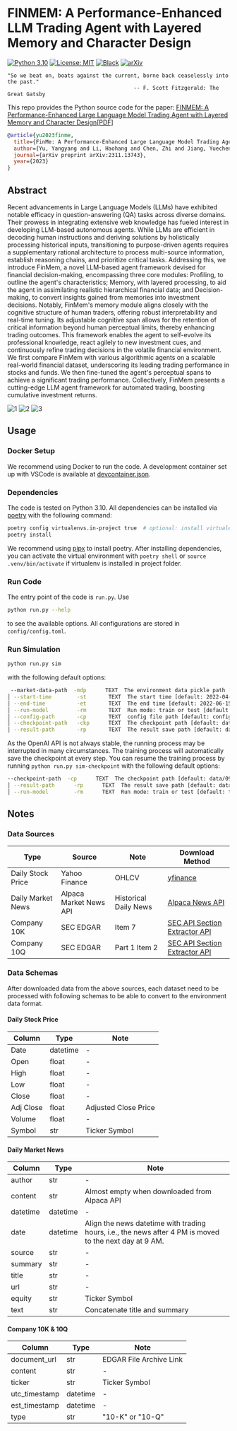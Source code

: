 # FINMEM: A Performance-Enhanced LLM Trading Agent with Layered Memory and Character Design

[![Python 3.10](https://img.shields.io/badge/python-3.10-blue.svg)](https://www.python.org/downloads/release/python-3100/) [![License: MIT](https://img.shields.io/badge/License-MIT-yellow.svg)](https://opensource.org/licenses/MIT) [![Black](https://img.shields.io/badge/code%20style-black-000000.svg)](https://github.com/ambv/black) [![arXiv](https://img.shields.io/badge/arXiv-2311.13743-b31b1b.svg)](https://arxiv.org/abs/2311.13743)

```text
"So we beat on, boats against the current, borne back ceaselessly into the past."
                                        -- F. Scott Fitzgerald: The Great Gatsby
```

This repo provides the Python source code for the paper:
[FINMEM: A Performance-Enhanced Large Language Model Trading Agent with Layered Memory and Character Design](https://arxiv.org/abs/2311.13743)[[PDF]](https://arxiv.org/pdf/2311.13743.pdf)

```bibtex
@article{yu2023finme,
  title={FinMe: A Performance-Enhanced Large Language Model Trading Agent with Layered Memory and Character Design},
  author={Yu, Yangyang and Li, Haohang and Chen, Zhi and Jiang, Yuechen and Li, Yang and Zhang, Denghui and Liu, Rong and Suchow, Jordan W and Khashanah, Khaldoun},
  journal={arXiv preprint arXiv:2311.13743},
  year={2023}
}
```

## Abstract

Recent advancements in Large Language Models (LLMs) have exhibited notable efficacy in question-answering (QA) tasks across diverse domains. Their prowess in integrating extensive web knowledge has fueled interest in developing LLM-based autonomous agents. While LLMs are efficient in decoding human instructions and deriving solutions by holistically processing historical inputs, transitioning to purpose-driven agents requires a supplementary rational architecture to process multi-source information, establish reasoning chains, and prioritize critical tasks. Addressing this, we introduce FinMem, a novel LLM-based agent framework devised for financial decision-making, encompassing three core modules: Profiling, to outline the agent's characteristics; Memory, with layered processing, to aid the agent in assimilating realistic hierarchical financial data; and Decision-making, to convert insights gained from memories into investment decisions. Notably, FinMem's memory module aligns closely with the cognitive structure of human traders, offering robust interpretability and real-time tuning. Its adjustable cognitive span allows for the retention of critical information beyond human perceptual limits, thereby enhancing trading outcomes. This framework enables the agent to self-evolve its professional knowledge, react agilely to new investment cues, and continuously refine trading decisions in the volatile financial environment. We first compare FinMem with various algorithmic agents on a scalable real-world financial dataset, underscoring its leading trading performance in stocks and funds. We then fine-tuned the agent's perceptual spans to achieve a significant trading performance. Collectively, FinMem presents a cutting-edge LLM agent framework for automated trading, boosting cumulative investment returns.

![1](figures/memory_flow.png)
![2](figures/workflow.png)
![3](figures/character.png)

## Usage

### Docker Setup

We recommend using Docker to run the code. A development container set up with VSCode is available at [devcontainer.json](.devcontainer/devcontainer.json).

### Dependencies

The code is tested on Python 3.10. All dependencies can be installed via [poetry](https://python-poetry.org/) with the following command:

```bash
poetry config virtualenvs.in-project true  # optional: install virtualenv in project
poetry install
```

We recommend using [pipx](https://pypa.github.io/pipx/) to install poetry. After installing dependencies, you can activate the virtual environment with `poetry shell` or `source .venv/bin/activate` if virtualenv is installed in project folder.

### Run Code

The entry point of the code is `run.py`. Use

```bash
python run.py --help
```

to see the available options. All configurations are stored in `config/config.toml`.

### Run Simulation

```bash
python run.py sim
```

with the following default options:

```bash
 --market-data-path  -mdp      TEXT  The environment data pickle path [default: data/06_input/subset_symbols.pkl]                                          │
│ --start-time        -st       TEXT  The start time [default: 2022-04-04]                                                                                  │
│ --end-time          -et       TEXT  The end time [default: 2022-06-15]                                                                                    │
│ --run-model         -rm       TEXT  Run mode: train or test [default: train]                                                                              │
│ --config-path       -cp       TEXT  config file path [default: config/config.toml]                                                                        │
│ --checkpoint-path   -ckp      TEXT  The checkpoint path [default: data/09_checkpoint]                                                                     │
│ --result-path       -rp       TEXT  The result save path [default: data/11_train_result]                               Show this message and exit.  
```

As the OpenAI API is not always stable, the running process may be interrupted in many circumstances. The training process will automatically save the checkpoint at every step. You can resume the training process by running `python run.py sim-checkpoint` with the following default options:

```bash
--checkpoint-path  -cp      TEXT  The checkpoint path [default: data/09_checkpoint]                                                                                                                 │
│ --result-path      -rp      TEXT  The result save path [default: data/11_train_result]                                                                                                              │
│ --run-model        -rm      TEXT  Run mode: train or test [default: train] 
```

## Notes

### Data Sources

| Type | Source | Note | Download Method |
|-|-|-|-|
| Daily Stock Price | Yahoo Finance | OHLCV | [yfinance](https://pypi.org/project/yfinance/) |
| Daily Market News | Alpaca Market News API | Historical Daily News | [Alpaca News API](https://docs.alpaca.markets/docs/news-api) |
| Company 10K | SEC EDGAR | Item 7 | [SEC API Section Extractor API](https://sec-api.io/docs/sec-filings-item-extraction-api)  |
| Company 10Q | SEC EDGAR | Part 1 Item 2 | [SEC API Section Extractor API](https://sec-api.io/docs/sec-filings-item-extraction-api) |

### Data Schemas

After downloaded data from the above sources, each dataset need to be processed with following schemas to be able to convert to the environment data format.

#### Daily Stock Price

| Column | Type | Note |
|-|-|-|
| Date | datetime | - |
| Open | float | - |
| High | float | - |
| Low | float | - |
| Close | float | - |
| Adj Close | float | Adjusted Close Price |
| Volume | float | - |
|Symbol| str | Ticker Symbol |

#### Daily Market News

| Column | Type | Note |
|-|-|-|
| author | str | - |
| content | str | Almost empty when downloaded from Alpaca API|
| datetime | datetime | - |
| date | datetime | Align the news datetime with trading hours, i.e., the news after 4 PM is moved to the next day at 9 AM. |
| source | str | - |
| summary| str | - |
| title | str | - |
| url | str | - |
| equity | str | Ticker Symbol |
| text | str | Concatenate title and summary |

#### Company 10K & 10Q

| Column | Type | Note |
|-|-|-|
| document_url | str | EDGAR File Archive Link |
| content | str | - |
| ticker | str | Ticker Symbol |
| utc_timestamp | datetime | - |
| est_timestamp | datetime | - |
| type | str | "10-K" or "10-Q" |
